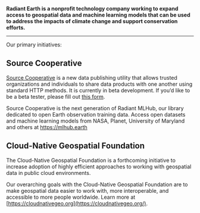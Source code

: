 **Radiant Earth is a nonprofit technology company working to expand access to geospatial data and machine learning models that can be used to address the impacts of climate change and support conservation efforts.**

---

Our primary initiatives:

## Source Cooperative
[Source Cooperative](https://source.coop) is a new data publishing utility that allows trusted organizations and individuals to share data products with one another using standard HTTP methods. It is currently in beta development. If you’d like to be a beta tester, please fill out [this form](https://forms.gle/fjMpYrwpVZEaBExW6).

Source Cooperative is the next generation of Radiant MLHub, our library dedicated to open Earth observation training data. Access open datasets and machine learning models from NASA, Planet, University of Maryland and others at https://mlhub.earth

## Cloud-Native Geospatial Foundation
The Cloud-Native Geospatial Foundation is a forthcoming initiative to increase adoption of highly efficient approaches to working with geospatial data in public cloud environments.

Our overarching goals with the Cloud-Native Geospatial Foundation are to make geospatial data easier to work with, more interoperable, and accessible to more people worldwide. Learn more at [https://cloudnativegeo.org](https://cloudnativegeo.org/).
